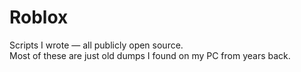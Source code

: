 # Roblox
Scripts I wrote — all publicly open source.  
Most of these are just old dumps I found on my PC from years back.
